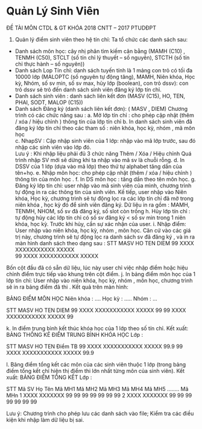 # Quản Lý Sinh Viên
ĐỀ TÀI MÔN CTDL & GT
KHÓA 2018 CNTT – 2017 PTUDĐPT
1.	Quản lý điểm sinh viên theo hệ tín chỉ:  Ta tổ chức các danh sách sau: 
- Danh sách môn học: cây nhị phân tìm kiếm cân bằng (MAMH (C10) , TENMH (C50), STCLT (số tín chỉ lý thuyết – số nguyên), STCTH (số tín chỉ thực hành – số nguyên))
- Danh sách Lop Tín chỉ: danh sách tuyến tính là 1 mảng con trỏ có tối đa 10000 lớp (MALOPTC (số nguyên tự động tăng),  MAMH, Niên khóa, Học kỳ, Nhóm, số sv min, số sv max, hủy lớp (boolean), con trỏ dssv): con trỏ dssv sẻ trỏ đến danh sách sinh viên  đăng ký lớp tín chỉ.
- Danh sách sinh viên : danh sách liên kết đơn (MASV (C15), HO, TEN,  PHAI, SODT, MALOP (C15))
- Danh sách Đăng ký (danh sách liên kết đơn): ( MASV ,  DIEM)
Chương trình có các chức năng sau : 
a. Mở lớp tín chỉ : cho phép cập nhật (thêm / xóa / hiệu chỉnh ) thông tin của lớp tín chỉ
b. In danh sách sinh viên đã đăng ký lớp tín chỉ  theo các tham số : niên khóa, học kỳ, nhóm , mã môn học  
c. NhapSV : Cập nhập sinh viên của 1 lớp: nhập vào mã lớp trước, sau đó nhập các sinh viên vào lớp đó.  
    Lưu ý : Khi nhập liệu phải đủ 3 chức năng Thêm / Xóa / Hiệu chỉnh 
    Quá trình nhập SV mới sẽ dừng khi ta nhập vào  mã sv là chuỗi rỗng.
d. In DSSV của 1 lớp (dựa vào mã lớp) theo thứ tự alphabet tăng dần của tên+họ.
e. Nhập môn học: cho phép cập nhật (thêm / xóa / hiệu chỉnh ) thông tin của môn học .
f. In DS môn  học : tăng dần theo tên môn học. 
g. Đăng ký lớp tín chỉ: user nhập vào mã sinh viên của mình, chương trình tự động in ra các thông tin của sinh viên.  Kế tiếp, user nhập vào Niên khóa, Học kỳ, chương trình sẽ tự động lọc ra các lớp tín chỉ đã mở trong niên khóa , học kỳ đó để sinh viên đăng ký. Dữ liệu in ra gồm : MAMH, TENMH, NHOM, số sv đã đăng ký, số slot còn trống
h. Hủy lớp tín chỉ : tự động hủy các lớp tín chỉ có số sv đăng ký < số sv min trong 1 niên khóa, học kỳ. Trước khi hủy, cần sự xác nhận của user.
i. Nhập điểm: User nhập vào niên khóa, học kỳ, nhóm , môn học. Căn cứ vào các giá trị này, chương trình sẽ tự động lọc ra danh sách sv đã đăng ký , và in ra màn hình danh sách theo dạng sau : 
STT	MASV	HO	TEN	DIEM
99	XXXX	XXXXXXXXXXX	XXXXX	
99	XXXX	XXXXXXXXXXX	XXXXX	
				
Bốn cột đầu đã có sẵn dữ liệu, lúc này user chỉ việc nhập điểm hoặc hiệu chỉnh điểm trực tiếp vào khung trên cột điểm.
j. In bảng điểm môn học của 1 lớp tín chỉ: User nhập vào niên khóa, học kỳ, nhóm , môn học, chương trình sẽ in ra bảng điểm đã thi . Kết  quả trên màn hình:

BẢNG ĐIỂM MÔN HỌC <tenmon>
	Niên khóa  :  ....   Học kỳ : .....  Nhóm : ...	 
	 
STT	MASV	HO	TEN	DIEM
99	XXXX	XXXXXXXXXXX	XXXXX	99
99	XXXX	XXXXXXXXXXX	XXXXX	99

k. In điểm trung bình kết thúc khóa học của 1 lớp theo số tín chỉ. Kết xuất:
BẢNG THỐNG KÊ ĐIỂM TRUNG BÌNH KHÓA HỌC 
	Lớp 	 : <malop>	 
	 
STT	MASV	HO	TEN	Điểm TB 
99	XXXX	XXXXXXXXXXX	XXXXX	99.9
99	XXXX	XXXXXXXXXXX	XXXXX	99.9

l. Bãng điểm tổng kết các môn của các sinh viên thuộc 1 lớp (trong bảng điếm tổng kết chỉ hiện thị điểm thi lớn nhất từng môn của sinh viên). Kết xuất:
BẢNG ĐIỂM TỔNG KẾT
			Lớp  : <malop>    	 
	  
STT	Mã SV	Họ Tên	Mã MH1	Mã MH2	Mã MH3	Mã MH4	Mã MH5	……..	Mã MHn
1	XXXX	XXXXXXX	99	99	99	99	99	99	99
2	XXXX	XXXXXXX	99	99	99	99	99	99	99

Lưu ý: Chương trình cho phép lưu các danh sách vào file; Kiểm tra các điều kiện khi nhập làm dữ liệu bị sai.